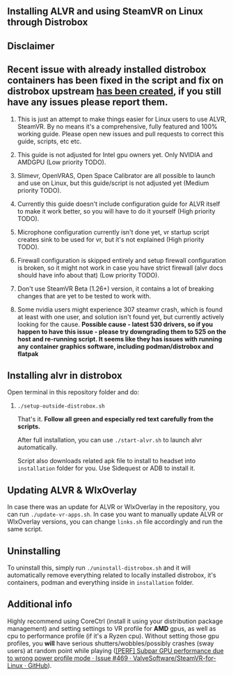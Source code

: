 ## Installing ALVR and using SteamVR on Linux through Distrobox

## Disclaimer

## Recent issue with already installed distrobox containers has been fixed in the script and fix on distrobox upstream [has been created](https://github.com/89luca89/distrobox/pull/718), if you still have any issues please report them.

1. This is just an attempt to make things easier for Linux users to use ALVR, SteamVR. By no means it's a comprehensive, fully featured and 100% working guide. Please open new issues and pull requests to correct this guide, scripts, etc etc.

2. This guide is not adjusted for Intel gpu owners yet. Only NVIDIA and AMDGPU (Low priority TODO).

3. Slimevr, OpenVRAS, Open Space Calibrator are all possible to launch and use on Linux, but this guide/script is not adjusted yet (Medium priority TODO).

4. Currently this guide doesn't include configuration guide for ALVR itself to make it work better, so you will have to do it yourself (High priority TODO).

5. Microphone configuration currently isn't done yet, vr startup script creates sink to be used for vr, but it's not explained (High priority TODO).

6. Firewall configuration is skipped entirely and setup firewall configuration is broken, so it might not work in case you have strict firewall (alvr docs should have info about that) (Low priority TODO).

7. Don't use SteamVR Beta (1.26+) version, it contains a lot of breaking changes that are yet to be tested to work with.

8. Some nvidia users might experience 307 steamvr crash, which is found at least with one user, and solution isn't found yet, but currently actively looking for the cause. **Possible cause - latest 530 drivers, so if you happen to have this issue - please try downgrading them to 525 on the host and re-running script. It seems like they has issues with running any container graphics software, including podman/distrobox and flatpak**

## Installing alvr in distrobox

Open terminal in this repository folder and do:

1. `./setup-outside-distrobox.sh`
   
   That's it. **Follow all green and especially red text carefully from the scripts.**
   
   After full installation, you can use `./start-alvr.sh` to launch alvr automatically.
   
   Script also downloads related apk file to install to headset into `installation` folder for you. Use Sidequest or ADB to install it.

## Updating ALVR & WlxOverlay

In case there was an update for ALVR or WlxOverlay in the repository, you can run `./update-vr-apps.sh`. In case you want to manually update ALVR or WlxOverlay versions, you can change `links.sh` file accordingly and run the same script.

## Uninstalling

To uninstall this, simply run `./uninstall-distrobox.sh` and it will automatically remove everything related to locally installed distrobox, it's containers, podman and everything inside in `installation` folder.

## Additional info

Highly recommend using CoreCtrl (install it using your distribution package management) and setting settings to VR profile for **AMD** gpus, as well as cpu to performance profile (if it's a Ryzen cpu). Without setting those gpu profiles, you **will** have serious shutters/wobbles/possibly crashes (sway users) at random point while playing ([[PERF] Subpar GPU performance due to wrong power profile mode · Issue #469 · ValveSoftware/SteamVR-for-Linux · GitHub](https://github.com/ValveSoftware/SteamVR-for-Linux/issues/469)).
